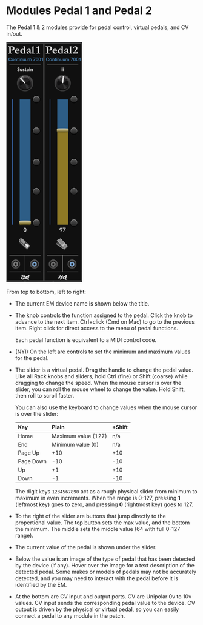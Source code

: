 # Modules Pedal 1 and Pedal 2

The Pedal 1 & 2 modules provide for pedal control, virtual pedals, and CV in/out.

![Pedal 1 and Pedal 2 modules](pedals.png)

From top to bottom, left to right:

- The current EM device name is shown below the title.

- The knob controls the function assigned to the pedal. Click the knob to advance to the next item. Ctrl+click (Cmd on Mac) to go to the previous item. Right click for direct access to the menu of pedal functions.

  Each pedal function is equivalent to a MIDI control code.

- (NYI) On the left are controls to set the minimum and maximum values for the pedal.

- The slider is a virtual pedal. Drag the handle to change the pedal value.
  Like all Rack knobs and sliders, hold Ctrl (fine) or Shift (coarse) while dragging to change the speed.
  When the mouse cursor is over the slider, you can roll the mouse wheel to change the value. Hold Shift, then roll to scroll faster.

  You can also use the keyboard to change values when the mouse cursor is over the slider:

  | Key | Plain | +Shift |
  | -- | -- | -- |
  | Home | Maximum value (127) | n/a |
  | End | Minimum value (0) | n/a |
  | Page Up | +10  | +10  |
  | Page Down | -10  | -10  |
  | Up | +1 | +10 |
  | Down | -1 | -10 |

  The digit keys `1234567890` act as a rough physical slider from minimum to maximum in even increments.
  When the range is 0-127, pressing **1** (leftmost key) goes to zero, and pressing **0** (rightmost key) goes to 127.

- To the right of the slider are buttons that jump directly to the propertional value. The top button sets the max value, and the bottom the minimum. The middle sets the middle value (64 with full 0-127 range).

- The current value of the pedal is shown under the slider.

- Below the value is an image of the type of pedal that has been detected by the device (if any).
  Hover over the image for a text description of the detected pedal.
  Some makes or models of pedals may not be accurately detected, and you may need to interact with the pedal before it is identified by the EM.

- At the bottom are CV input and output ports. CV are Unipolar 0v to 10v values. CV input sends the corresponding pedal value to the device. CV output is driven by the physical or virtual pedal, so you can easily connect a pedal to any module in the patch.
